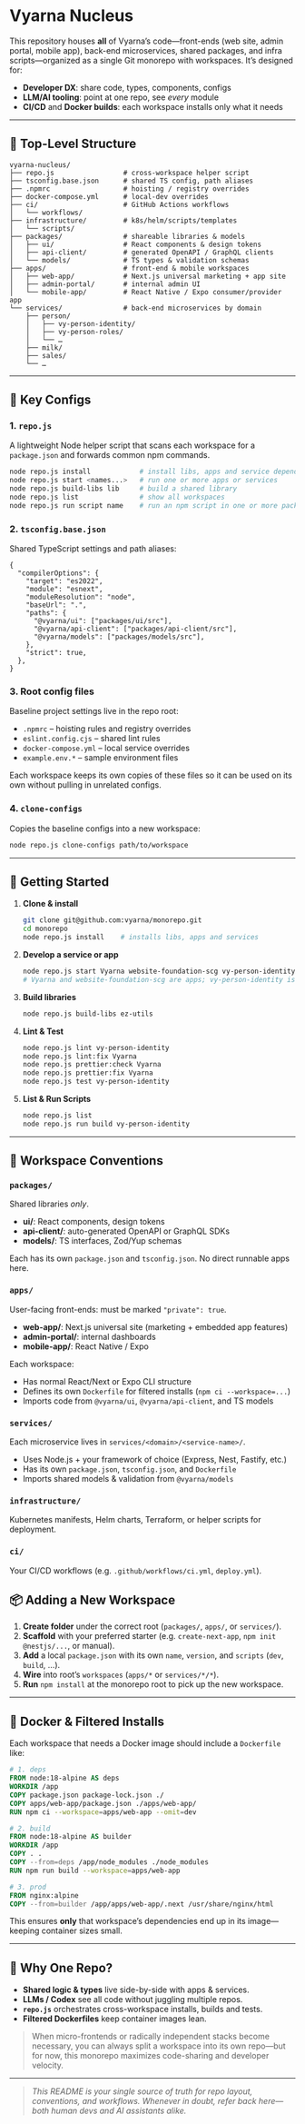 # Vyarna Nucleus

This repository houses **all** of Vyarna’s code—front-ends (web site, admin portal, mobile app), back-end microservices, shared packages, and infra scripts—organized as a single Git monorepo with workspaces. It’s designed for:

- **Developer DX**: share code, types, components, configs
- **LLM/AI tooling**: point at one repo, see _every_ module
- **CI/CD** and **Docker builds**: each workspace installs only what it needs

---

## 📂 Top-Level Structure

```text
vyarna-nucleus/
├── repo.js                 # cross-workspace helper script
├── tsconfig.base.json      # shared TS config, path aliases
├── .npmrc                  # hoisting / registry overrides
├── docker-compose.yml      # local-dev overrides
├── ci/                     # GitHub Actions workflows
│   └── workflows/
├── infrastructure/         # k8s/helm/scripts/templates
│   └── scripts/
├── packages/               # shareable libraries & models
│   ├── ui/                 # React components & design tokens
│   ├── api-client/         # generated OpenAPI / GraphQL clients
│   └── models/             # TS types & validation schemas
├── apps/                   # front-end & mobile workspaces
│   ├── web-app/            # Next.js universal marketing + app site
│   ├── admin-portal/       # internal admin UI
│   └── mobile-app/         # React Native / Expo consumer/provider app
└── services/               # back-end microservices by domain
    ├── person/
    │   ├── vy-person-identity/
    │   ├── vy-person-roles/
    │   └── …
    ├── milk/
    ├── sales/
    └── …
```

---

## 🔧 Key Configs

### 1. `repo.js`

A lightweight Node helper script that scans each
workspace for a `package.json` and forwards common npm commands.

```bash
node repo.js install            # install libs, apps and service dependencies
node repo.js start <names...>   # run one or more apps or services
node repo.js build-libs lib     # build a shared library
node repo.js list               # show all workspaces
node repo.js run script name    # run an npm script in one or more packages
```

### 2. `tsconfig.base.json`

Shared TypeScript settings and path aliases:

```jsonc
{
  "compilerOptions": {
    "target": "es2022",
    "module": "esnext",
    "moduleResolution": "node",
    "baseUrl": ".",
    "paths": {
      "@vyarna/ui": ["packages/ui/src"],
      "@vyarna/api-client": ["packages/api-client/src"],
      "@vyarna/models": ["packages/models/src"],
    },
    "strict": true,
  },
}
```

### 3. Root config files

Baseline project settings live in the repo root:

- `.npmrc` – hoisting rules and registry overrides
- `eslint.config.cjs` – shared lint rules
- `docker-compose.yml` – local service overrides
- `example.env.*` – sample environment files

Each workspace keeps its own copies of these files so it can be used on its own
without pulling in unrelated configs.

### 4. `clone-configs`

Copies the baseline configs into a new workspace:

```bash
node repo.js clone-configs path/to/workspace
```

---

## 🚀 Getting Started

1. **Clone & install**

   ```bash
   git clone git@github.com:vyarna/monorepo.git
   cd monorepo
   node repo.js install    # installs libs, apps and services
   ```

2. **Develop a service or app**

   ```bash
   node repo.js start Vyarna website-foundation-scg vy-person-identity
   # Vyarna and website-foundation-scg are apps; vy-person-identity is a service
   ```

3. **Build libraries**

   ```bash
   node repo.js build-libs ez-utils
   ```

4. **Lint & Test**

   ```bash
   node repo.js lint vy-person-identity
   node repo.js lint:fix Vyarna
   node repo.js prettier:check Vyarna
   node repo.js prettier:fix Vyarna
   node repo.js test vy-person-identity
   ```

5. **List & Run Scripts**

   ```bash
   node repo.js list
   node repo.js run build vy-person-identity
   ```

---

## 🧱 Workspace Conventions

### **`packages/`**

Shared libraries _only_.

- **ui/**: React components, design tokens
- **api-client/**: auto-generated OpenAPI or GraphQL SDKs
- **models/**: TS interfaces, Zod/Yup schemas

Each has its own `package.json` and `tsconfig.json`. No direct runnable apps here.

### **`apps/`**

User-facing front-ends: must be marked `"private": true`.

- **web-app/**: Next.js universal site (marketing + embedded app features)
- **admin-portal/**: internal dashboards
- **mobile-app/**: React Native / Expo

Each workspace:

- Has normal React/Next or Expo CLI structure
- Defines its own `Dockerfile` for filtered installs (`npm ci --workspace=...`)
- Imports code from `@vyarna/ui`, `@vyarna/api-client`, and TS models

### **`services/`**

Each microservice lives in `services/<domain>/<service-name>/`.

- Uses Node.js + your framework of choice (Express, Nest, Fastify, etc.)
- Has its own `package.json`, `tsconfig.json`, and `Dockerfile`
- Imports shared models & validation from `@vyarna/models`

### **`infrastructure/`**

Kubernetes manifests, Helm charts, Terraform, or helper scripts for deployment.

### **`ci/`**

Your CI/CD workflows (e.g. `.github/workflows/ci.yml`, `deploy.yml`).

## 📦 Adding a New Workspace

1. **Create folder** under the correct root (`packages/`, `apps/`, or `services/`).
2. **Scaffold** with your preferred starter (e.g. `create-next-app`, `npm init @nestjs/...`, or manual).
3. **Add** a local `package.json` with its own `name`, `version`, and `scripts` (`dev`, `build`, …).
4. **Wire** into root’s `workspaces` (`apps/*` or `services/*/*`).
5. **Run** `npm install` at the monorepo root to pick up the new workspace.

---

## 🐳 Docker & Filtered Installs

Each workspace that needs a Docker image should include a `Dockerfile` like:

```dockerfile
# 1. deps
FROM node:18-alpine AS deps
WORKDIR /app
COPY package.json package-lock.json ./
COPY apps/web-app/package.json ./apps/web-app/
RUN npm ci --workspace=apps/web-app --omit=dev

# 2. build
FROM node:18-alpine AS builder
WORKDIR /app
COPY . .
COPY --from=deps /app/node_modules ./node_modules
RUN npm run build --workspace=apps/web-app

# 3. prod
FROM nginx:alpine
COPY --from=builder /app/apps/web-app/.next /usr/share/nginx/html
```

This ensures **only** that workspace’s dependencies end up in its image—keeping container sizes small.

---

## 🎯 Why One Repo?

- **Shared logic & types** live side-by-side with apps & services.
- **LLMs / Codex** see all code without juggling multiple repos.
- **`repo.js`** orchestrates cross-workspace installs, builds and tests.
- **Filtered Dockerfiles** keep container images lean.

> When micro-frontends or radically independent stacks become necessary, you can always split a workspace into its own repo—but for now, this monorepo maximizes code-sharing and developer velocity.

---

> _This README is your single source of truth for repo layout, conventions, and workflows. Whenever in doubt, refer back here—both human devs and AI assistants alike._
